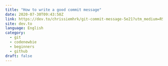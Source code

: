 ```yaml
---
title: "How to write a good commit message"
date: 2020-07-30T09:43:58Z
link: https://dev.to/chrissiemhrk/git-commit-message-5e21?utm_medium=RSS&utm_source=news.12bit.vn
site: dev.to
language: English
category:
  - git
  - codenewbie
  - beginners
  - github
draft: false
---
```

